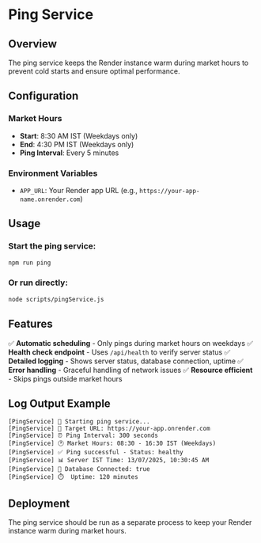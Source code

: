 # Ping Service

## Overview
The ping service keeps the Render instance warm during market hours to prevent cold starts and ensure optimal performance.

## Configuration

### Market Hours
- **Start**: 8:30 AM IST (Weekdays only)
- **End**: 4:30 PM IST (Weekdays only)
- **Ping Interval**: Every 5 minutes

### Environment Variables
- `APP_URL`: Your Render app URL (e.g., `https://your-app-name.onrender.com`)

## Usage

### Start the ping service:
```bash
npm run ping
```

### Or run directly:
```bash
node scripts/pingService.js
```

## Features

✅ **Automatic scheduling** - Only pings during market hours on weekdays
✅ **Health check endpoint** - Uses `/api/health` to verify server status
✅ **Detailed logging** - Shows server status, database connection, uptime
✅ **Error handling** - Graceful handling of network issues
✅ **Resource efficient** - Skips pings outside market hours

## Log Output Example
```
[PingService] 🚀 Starting ping service...
[PingService] 📍 Target URL: https://your-app.onrender.com
[PingService] ⏰ Ping Interval: 300 seconds
[PingService] 🕐 Market Hours: 08:30 - 16:30 IST (Weekdays)
[PingService] ✅ Ping successful - Status: healthy
[PingService] 📊 Server IST Time: 13/07/2025, 10:30:45 AM
[PingService] 🔗 Database Connected: true
[PingService] ⏱️  Uptime: 120 minutes
```

## Deployment
The ping service should be run as a separate process to keep your Render instance warm during market hours. 